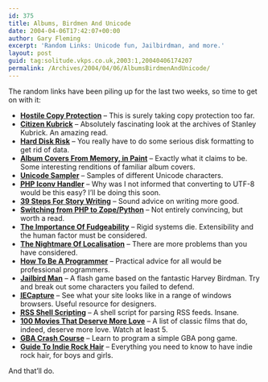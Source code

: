 ```yaml
---
id: 375
title: Albums, Birdmen And Unicode
date: 2004-04-06T17:42:07+00:00
author: Gary Fleming
excerpt: 'Random Links: Unicode fun, Jailbirdman, and more.'
layout: post
guid: tag:solitude.vkps.co.uk,2003:1,20040406174207
permalink: /Archives/2004/04/06/AlbumsBirdmenAndUnicode/
---
```

The random links have been piling up for the last two weeks, so time to get on with it:

  * **[Hostile Copy Protection](http://www.nelson.monkey.org/~nelson/weblog/tech/bad/farCryCopyProtection.html)** &#8211; This is surely taking copy protection too far.
  * **[Citizen Kubrick](http://film.guardian.co.uk/features/featurepages/0,4120,1177734,00.html)** &#8211; Absolutely fascinating look at the archives of Stanley Kubrick. An amazing read.
  * **[Hard Disk Risk](http://www.simson.net/clips/2003.CSO.04.Hard_disk_risk.htm)** &#8211; You really have to do some serious disk formatting to get rid of data.
  * **[Album Covers From Memory, in Paint](http://ilx.wh3rd.net/thread.php?msgid=4457732)** &#8211; Exactly what it claims to be. Some interesting renditions of familiar album covers.
  * **[Unicode Sampler](http://www.columbia.edu/kermit/utf8.html)** &#8211; Samples of different Unicode characters.
  * **[<acronym title="PHP Hypertext Processor">PHP</acronym> Iconv Handler](http://www.php.net/manual/en/function.ob-iconv-handler.php)** &#8211; Why was I not informed that converting to UTF-8 would be this easy? I&#8217;ll be doing this soon.
  * **[39 Steps For Story Writing](http://www.usm.edu/english/center/the39steps.html)** &#8211; Sound advice on writing more good.
  * **[Switching from PHP to Zope/Python](http://www.kuro5hin.org/story/2004/3/21/184222/896)** &#8211; Not entirely convincing, but worth a read.
  * **[The Importance Of Fudgeability](http://www.kasei.com/archives/000791.html)** &#8211; Rigid systems die. Extensibility and the human factor must be considered.
  * **[The Nightmare Of Localisation](http://search.cpan.org/dist/Locale-Maketext/lib/Locale/Maketext/TPJ13.pod)** &#8211; There are more problems than you have considered.
  * **[How To Be A Programmer](http://samizdat.mines.edu/howto/HowToBeAProgrammer.html)** &#8211; Practical advice for all would be professional programmers.
  * **[Jailbird Man](http://www.adultswim.com/games/birdman_jailbirdman/index.html)** &#8211; A flash game based on the fantastic Harvey Birdman. Try and break out some characters you failed to defend.
  * **[<acronym title="Internet Explorer">IE</acronym>Capture](http://www.danvine.com/iecapture/)** &#8211; See what your site looks like in a range of windows browsers. Useful resource for designers.
  * **[<acronym title="Rich Site Summary">RSS</acronym> Shell Scripting](http://www.macdevcenter.com/pub/a/mac/2004/03/12/rss_scripting.html)** &#8211; A shell script for parsing RSS feeds. Insane.
  * **[100 Movies That Deserve More Love](http://www.chud.com/news/mar04/mar22underdog1.php3)** &#8211; A list of classic films that do, indeed, deserve more love. Watch at least 5.
  * **[<acronym title="Gigabyte">GB</acronym>A Crash Course](http://www.webbesen.dk/gba/)** &#8211; Learn to program a simple GBA pong game.
  * **[Guide To Indie Rock Hair](http://www.catbirdseat.org/catbirdseat/indiehair.html)** &#8211; Everything you need to know to have indie rock hair, for boys and girls.

And that&#8217;ll do.